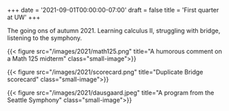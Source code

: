 +++
date = '2021-09-01T00:00:00-07:00'
draft = false
title = 'First quarter at UW'
+++

The going ons of autumn 2021. Learning calculus II, struggling with bridge,
listening to the symphony.

<!--more-->

{{< figure src="/images/2021/math125.png" title="A humorous comment on a Math 125 midterm" class="small-image">}}

{{< figure src="/images/2021/scorecard.png" title="Duplicate Bridge scorecard" class="small-image">}}

{{< figure src="/images/2021/dausgaard.jpeg" title="A program from the Seattle Symphony" class="small-image">}}
